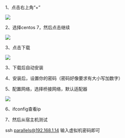 1、点击右上角“+”

![](https://gitee.com/hxc8/images7/raw/master/img/202407190757230.jpg)



2、选择centos 7，然后点击继续

![](https://gitee.com/hxc8/images7/raw/master/img/202407190757873.jpg)



3、点击下载

![](https://gitee.com/hxc8/images7/raw/master/img/202407190757412.jpg)



3、下载后自动安装

4、安装后，设置你的密码（密码好像要求有大小写加数字）

5、配置网络，选择桥接网络，默认适配器

![](https://gitee.com/hxc8/images7/raw/master/img/202407190757561.jpg)



6、ifconfig查看ip

7、然后从宿主机测试

ssh parallels@192.168.1.14   输入虚拟机密码即可